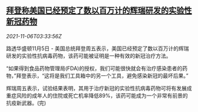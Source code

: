 <!--1636171262000-->
[拜登称美国已经预定了数以百万计的辉瑞研发的实验性新冠药物](https://cn.reuters.com/article/us-biden-pfizer-covid19-1106-idCNKBS2HR02Q)
------

<div><i>2021-11-06T03:33:56Z</i></div><p>路透华盛顿11月5日 - 美国总统拜登周五表示，美国已经预定了数以百万计的辉瑞研发的实验性抗病毒药物，该药可能被证明是一种有效的新冠治疗方法。</p><p>“如果得到食品药物管理局(FDA)的授权，我们可能很快就会有治疗感染患者的药物，”拜登表示，“这将是我们工具箱中的另一个工具，避免感染新冠的最坏后果。”</p><p>辉瑞周五表示，试验结果表明，其用于治疗新冠的实验性抗病毒药物可将有发展成重症风险的成年人的住院或死亡机率降低89%，该药可能成为一个非常有前景的抗疫新武器。(完)</p>
